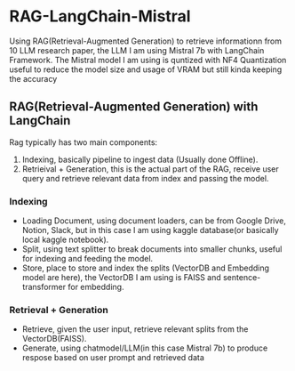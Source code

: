 # RAG-LangChain-Mistral
Using RAG(Retrieval-Augmented Generation) to retrieve informationn from 10 LLM research paper, the LLM I am using Mistral 7b with LangChain Framework. The Mistral model I am using is quntized with NF4 Quantization useful to reduce the model size and usage of VRAM but still kinda keeping the accuracy
## RAG(Retrieval-Augmented Generation) with LangChain
Rag typically has two main components:
1. Indexing, basically pipeline to ingest data (Usually done Offline).
2. Retrieival + Generation, this is the actual part of the RAG, receive user query and retrieve relevant data from index and passing the model. <br>
### Indexing
- Loading Document, using document loaders, can be from Google Drive, Notion, Slack, but in this case I am using kaggle database(or basically local kaggle notebook).
- Split, using text splitter to break documents into smaller chunks, useful for indexing and feeding the model.
- Store, place to store and index the splits (VectorDB and Embedding model are here), the VectorDB I am using is FAISS and sentence-transformer for embedding.

### Retrieval + Generation
- Retrieve, given the user input, retrieve relevant splits from the VectorDB(FAISS).
- Generate, using chatmodel/LLM(in this case Mistral 7b) to produce respose based on user prompt and retrieved data
